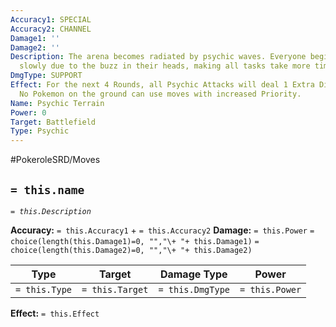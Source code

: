 ```yaml
---
Accuracy1: SPECIAL
Accuracy2: CHANNEL
Damage1: ''
Damage2: ''
Description: The arena becomes radiated by psychic waves. Everyone begins to think
  slowly due to the buzz in their heads, making all tasks take more time.
DmgType: SUPPORT
Effect: For the next 4 Rounds, all Psychic Attacks will deal 1 Extra Dice of Damage.
  No Pokemon on the ground can use moves with increased Priority.
Name: Psychic Terrain
Power: 0
Target: Battlefield
Type: Psychic
---
```


#PokeroleSRD/Moves

## `= this.name` 
*`= this.Description`*

**Accuracy:** `= this.Accuracy1` + `= this.Accuracy2`
**Damage:** `= this.Power` `= choice(length(this.Damage1)=0, "","\+ "+ this.Damage1)` `= choice(length(this.Damage2)=0, "","\+ "+ this.Damage2)`

| Type          | Target          | Damage Type          | Power          |
| ------------- | --------------- | ---------------- | -------------- |
| `= this.Type` | `= this.Target` | `= this.DmgType` | `= this.Power` | 

**Effect:** `= this.Effect`